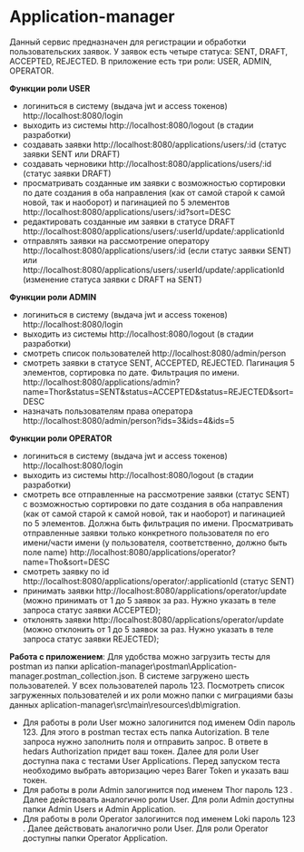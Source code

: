 # Application-manager
Данный сервис предназначен для регистрации и обработки пользовательских заявок. У заявок есть четыре статуса: SENT, DRAFT, ACCEPTED, REJECTED. В приложение есть три роли: USER, ADMIN, OPERATOR. 

 **Функции роли USER**
* логиниться в систему (выдача jwt и access токенов) http://localhost:8080/login
* выходить из системы  http://localhost:8080/logout (в стадии разработки)
* создавать заявки http://localhost:8080/applications/users/:id (статус заявки SENT или DRAFT)
* создавать черновики http://localhost:8080/applications/users/:id (статус заявки DRAFT)
* просматривать созданные им заявки с возможностью сортировки по дате создания в оба направления (как от самой старой к самой новой, так и наоборот) и пагинацией по 5 элементов http://localhost:8080/applications/users/:id?sort=DESC
* редактировать созданные им заявки в статусе DRAFT http://localhost:8080/applications/users/:userId/update/:applicationId 
* отправлять заявки на рассмотрение оператору http://localhost:8080/applications/users/:id (если статус заявки SENT) или http://localhost:8080/applications/users/:userId/update/:applicationId (изменение статуса заявки с DRAFT на SENT)

 **Функции роли ADMIN**
* логиниться в систему (выдача jwt и access токенов) http://localhost:8080/login
* выходить из системы http://localhost:8080/logout (в стадии разработки)
* смотреть список пользователей http://localhost:8080/admin/person
* смотреть заявки в статусе SENT, ACCEPTED, REJECTED. Пагинация 5 элементов, сортировка по дате. Фильтрация по имени. http://localhost:8080/applications/admin?name=Thor&status=SENT&status=ACCEPTED&status=REJECTED&sort=DESC
* назначать пользователям права оператора http://localhost:8080/admin/person?ids=3&ids=4&ids=5

 **Функции роли OPERATOR** 
* логиниться в систему (выдача jwt и access токенов) http://localhost:8080/login
* выходить из системы http://localhost:8080/logout (в стадии разработки)
* смотреть все отправленные на рассмотрение заявки (статус SENT) с возможностью сортировки по дате создания в оба направления (как от самой старой к самой новой, так и наоборот) и пагинацией по 5 элементов. Должна быть фильтрация по имени. Просматривать отправленные заявки только конкретного пользователя по его имени/части имени (у пользователя, соответственно, должно быть поле name) http://localhost:8080/applications/operator?name=Tho&sort=DESC 
* смотреть заявку по id http://localhost:8080/applications/operator/:applicationId (статус SENT)
* принимать заявки http://localhost:8080/applications/operator/update (можно принимать от 1 до 5 заявок за раз. Нужно указать в теле запроса статус заявки ACCEPTED);
* отклонять заявки http://localhost:8080/applications/operator/update (можно отклонить от 1 до 5 заявок за раз. Нужно указать в теле запроса статус заявки REJECTED);

 **Работа с приложением**:
 Для удобства можно загрузить тесты для postman из папки aplication-manager\postman\Application-manager.postman_collection.json. В системе загружено шесть пользователей. У всех пользователей пароль 123. Посмотреть список загруженных пользователей и их роли можно папки с миграциями базы данных aplication-manager\src\main\resources\db\migration.
* Для работы в роли User можно залогинится под именем Odin пароль 123. Для этого в postman тестах есть папка Autorization. В теле запроса нужно заполнить поля и отправить запрос. В ответе в hedars Authorization придет ваш токен. Далее для роли User доступна пака с тестами User Applications. Перед запуском теста необходимо выбрать авторизацию через Barer Token и указать ваш токен.
* Для работы в роли Admin залогинится под именем Thor пароль 123 . Далее действовать аналогично роли User. Для роли Admin доступны папки Admin Users и  Admin Application.
* Для работы в роли Operator залогинится под именем Loki пароль 123 . Далее действовать аналогично роли User. Для роли Operator доступны папки Operator Application.  
